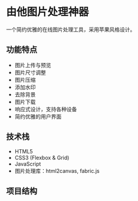 # 由他图片处理神器

一个简约优雅的在线图片处理工具，采用苹果风格设计。

## 功能特点

- 图片上传与预览
- 图片尺寸调整
- 图片压缩
- 添加水印
- 去除背景
- 图片下载
- 响应式设计，支持各种设备
- 简约优雅的用户界面

## 技术栈

- HTML5
- CSS3 (Flexbox & Grid)
- JavaScript
- 图片处理库：html2canvas, fabric.js

## 项目结构 